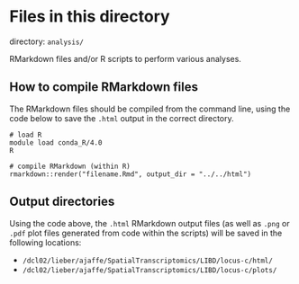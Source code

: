 # Files in this directory

directory: `analysis/`

RMarkdown files and/or R scripts to perform various analyses.


## How to compile RMarkdown files

The RMarkdown files should be compiled from the command line, using the code below to save the `.html` output in the correct directory.

```
# load R
module load conda_R/4.0
R

# compile RMarkdown (within R)
rmarkdown::render("filename.Rmd", output_dir = "../../html")
```


## Output directories

Using the code above, the `.html` RMarkdown output files (as well as `.png` or `.pdf` plot files generated from code within the scripts) will be saved in the following locations:

- `/dcl02/lieber/ajaffe/SpatialTranscriptomics/LIBD/locus-c/html/`
- `/dcl02/lieber/ajaffe/SpatialTranscriptomics/LIBD/locus-c/plots/`


